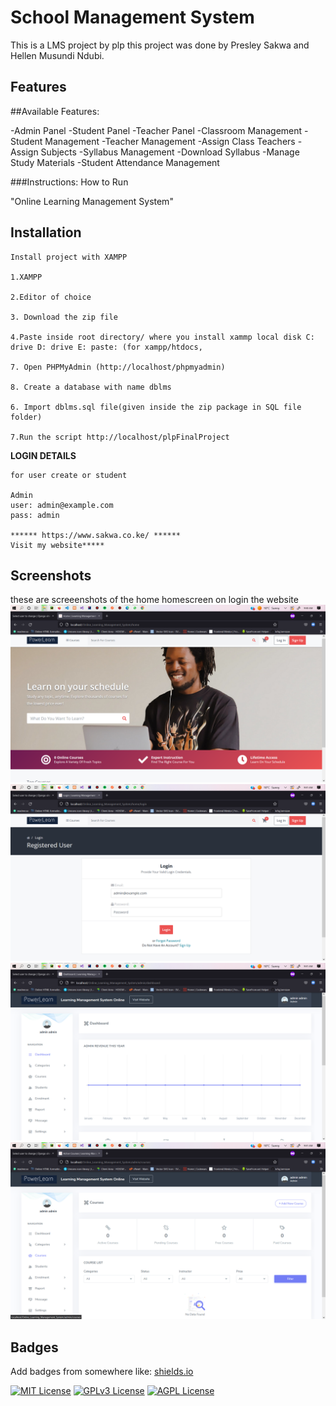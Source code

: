 
# School Management System

This is a LMS project by plp this project was done by Presley Sakwa and Hellen Musundi Ndubi.




## Features

##Available Features:

-Admin Panel
-Student Panel
-Teacher Panel
-Classroom Management
-Student Management
-Teacher Management
-Assign Class Teachers
-Assign Subjects
-Syllabus Management
-Download Syllabus
-Manage Study Materials
-Student Attendance Management

###Instructions: How to Run

"Online Learning Management System"

## Installation
````
Install project with XAMPP

1.XAMPP

2.Editor of choice

3. Download the zip file

4.Paste inside root directory/ where you install xammp local disk C: drive D: drive E: paste: (for xampp/htdocs, 

7. Open PHPMyAdmin (http://localhost/phpmyadmin)

8. Create a database with name dblms

6. Import dblms.sql file(given inside the zip package in SQL file folder)

7.Run the script http://localhost/plpFinalProject
````


**LOGIN DETAILS** 
````
for user create or student

Admin
user: admin@example.com
pass: admin

****** https://www.sakwa.co.ke/ ******
Visit my website*****
````

## Screenshots

these are screeenshots of the home homescreen on login the website 
![Home](assets/screenshots/home.png)
![Login](assets/screenshots/login.png)
![Dashboard](assets/screenshots/dashboard.png)
![Create course](assets/screenshots/createCo.png)


## Badges

Add badges from somewhere like: [shields.io](https://shields.io/)

[![MIT License](https://img.shields.io/badge/License-MIT-green.svg)](https://choosealicense.com/licenses/mit/)
[![GPLv3 License](https://img.shields.io/badge/License-GPL%20v3-yellow.svg)](https://opensource.org/licenses/)
[![AGPL License](https://img.shields.io/badge/license-AGPL-blue.svg)](http://www.gnu.org/licenses/agpl-3.0)






